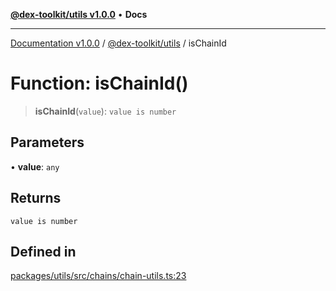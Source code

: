 [**@dex-toolkit/utils v1.0.0**](../README.md) • **Docs**

***

[Documentation v1.0.0](../../../packages.md) / [@dex-toolkit/utils](../README.md) / isChainId

# Function: isChainId()

> **isChainId**(`value`): `value is number`

## Parameters

• **value**: `any`

## Returns

`value is number`

## Defined in

[packages/utils/src/chains/chain-utils.ts:23](https://github.com/niZmosis/dex-toolkit/blob/3d8b41b44787b30fbea5de3ab4737662ffb61bc8/packages/utils/src/chains/chain-utils.ts#L23)
